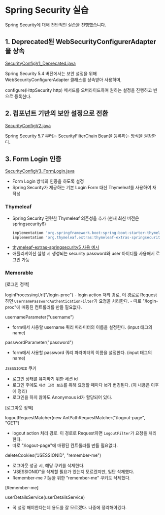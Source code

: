 # Spring Security 실습

Spring Security에 대해 전반적인 실습을 진행했습니다.

## 1. Deprecated된 WebSecurityConfigurerAdapter을 상속
[SecurityConfigV1_Deprecated.java](src/main/java/study/security/config/SecurityConfigV1_Deprecated.java)

Spring Security 5.4 버전에서는 보안 설정을 위해 WebSecurityConfigurerAdapter 클래스를 상속받아 사용하며, 

configure(HttpSecurity http) 메서드를 오버라이드하여 원하는 설정을 진행하고 빈으로 등록한다.

## 2. 컴포넌트 기반의 보안 설정으로 전환

[SecurityConfigV2.java](src/main/java/study/security/config/SecurityConfigV2.java)

Spring Security 5.7 부터는 SecurityFilterChain Bean을 등록하는 방식을 권장한다.

## 3. Form Login 인증

[SecurityConfigV3_FormLogin.java](src/main/java/study/security/config/SecurityConfigV3_FormLogin.java)

- Form Login 방식의 인증을 하도록 설정
- Spring Security가 제공하는 기본 Login Form 대신 Thymeleaf를 사용하여 재작성

### Thymeleaf
- Spring Security 관련한 Thymeleaf 의존성을 추가 (현재 최신 버전은 springsecurity6)
  ```build.gradle
  implementation 'org.springframework.boot:spring-boot-starter-thymeleaf'
  implementation 'org.thymeleaf.extras:thymeleaf-extras-springsecurity5'
  ```
- [thymeleaf-extras-springsecurity5 사용 예시](src/main/resources/templates/layout/top.html)
- 애플리케이션 실행 시 생성되는 security password와 user 아이디를 사용해서 로그인 가능

### Memorable

[로그인 정책]
  
  loginProcessingUrl("/login-proc")
    - login action 처리 경로. 이 경로로 Request하면 ```UsernamePasswordAuthenticationFilter```가 요청을 처리한다.
    - 따로 "/login-proc"에 매핑된 컨트롤러를 만들 필요없다.

  usernameParameter("username")
  - form에서 사용할 username 쿼리 파라미터의 이름을 설정한다. (input 태그의 name)
  
  passwordParameter("password")
  - form에서 사용할 password 쿼리 파라미터의 이름을 설정한다. (input 태그의 name)

  ```JSESSIONID``` 쿠키
  - 로그인 상태를 유지하기 위한 세션 id
  - 로그인 후에도 ```세션 고정 보호```를 위해 요청할 때마다 id가 변경된다. (이 내용은 이후에 정리)
  - 로그인을 하지 않아도 Anonymous id가 할당되어 있다.

[로그아웃 정책]

  logoutRequestMatcher(new AntPathRequestMatcher("/logout-page", "GET")
  - logout action 처리 경로. 이 경로로 Request하면 ```LogoutFilter```가 요청을 처리한다.
  - 따로 "/logout-page"에 매핑된 컨트롤러를 만들 필요없다.

  deleteCookies("JSESSIONID", "remember-me")
  - 로그아웃 성공 시, 해당 쿠키를 삭제한다.
  - "JSESSIONID"을 삭제할 필요가 있는지 모르겠지만, 일단 삭제했다.
  - Remember-me 기능을 위한 "remember-me" 쿠키도 삭제했다.

[Remember-me]

  userDetailsService(userDetailsService)
  - 꼭 설정 해야한다는데 용도를 잘 모르겠다. 나중에 정리해야겠다.
